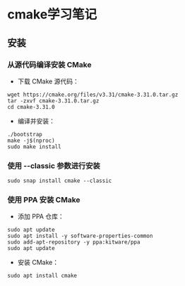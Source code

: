 # cmake学习笔记

## 安装

### 从源代码编译安装 CMake

- 下载 CMake 源代码：
```
wget https://cmake.org/files/v3.31/cmake-3.31.0.tar.gz
tar -zxvf cmake-3.31.0.tar.gz
cd cmake-3.31.0
```

- 编译并安装：

```
./bootstrap
make -j$(nproc)
sudo make install
```


### 使用 --classic 参数进行安装

```
sudo snap install cmake --classic
```


### 使用 PPA 安装 CMake

- 添加 PPA 仓库：
```
sudo apt update
sudo apt install -y software-properties-common
sudo add-apt-repository -y ppa:kitware/ppa
sudo apt update
```

- 安装 CMake：
```
sudo apt install cmake
```